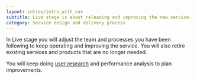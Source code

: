 ```yaml
---
layout: intros/intro_with_nav
subtitle: Live stage is about releasing and improving the new service. You will also retire existing services and products.
category: Service design and delivery process
---
```


In Live stage you will adjust the team and processes you have been following to keep operating and improving the service. You will also retire existing services and products that are no longer needed.

You will keep doing [user research](../../user-research/) and performance analysis to plan improvements.
